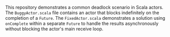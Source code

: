 This repository demonstrates a common deadlock scenario in Scala actors. The `BuggyActor.scala` file contains an actor that blocks indefinitely on the completion of a `Future`.  The `FixedActor.scala` demonstrates a solution using `onComplete` within a separate `Future` to handle the results asynchronously without blocking the actor's main receive loop.